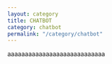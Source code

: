 ```yaml
---
layout: category
title: CHATBOT
category: chatbot
permalink: "/category/chatbot"
---
```


aaaaaaaaaaaaaaaaaaaaaaaaaaaa
